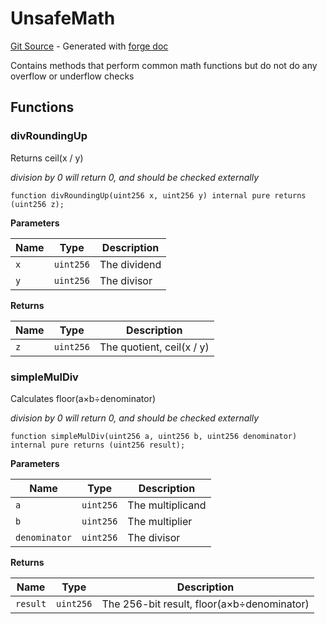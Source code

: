 # UnsafeMath
[Git Source](https://github.com/uniswap/v4-core/blob/d4185626c68e29de37023e453623d44cb9c12b51/src/libraries/UnsafeMath.sol) - Generated with [forge doc](https://book.getfoundry.sh/reference/forge/forge-doc)

Contains methods that perform common math functions but do not do any overflow or underflow checks


## Functions
### divRoundingUp

Returns ceil(x / y)

*division by 0 will return 0, and should be checked externally*


```solidity
function divRoundingUp(uint256 x, uint256 y) internal pure returns (uint256 z);
```
**Parameters**

|Name|Type|Description|
|----|----|-----------|
|`x`|`uint256`|The dividend|
|`y`|`uint256`|The divisor|

**Returns**

|Name|Type|Description|
|----|----|-----------|
|`z`|`uint256`|The quotient, ceil(x / y)|


### simpleMulDiv

Calculates floor(a×b÷denominator)

*division by 0 will return 0, and should be checked externally*


```solidity
function simpleMulDiv(uint256 a, uint256 b, uint256 denominator) internal pure returns (uint256 result);
```
**Parameters**

|Name|Type|Description|
|----|----|-----------|
|`a`|`uint256`|The multiplicand|
|`b`|`uint256`|The multiplier|
|`denominator`|`uint256`|The divisor|

**Returns**

|Name|Type|Description|
|----|----|-----------|
|`result`|`uint256`|The 256-bit result, floor(a×b÷denominator)|



